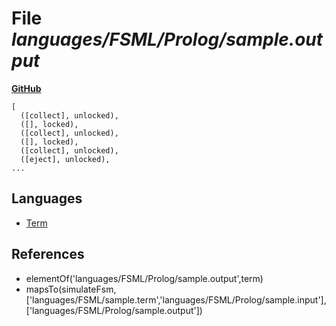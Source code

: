# File _languages/FSML/Prolog/sample.output_
**[GitHub](https://github.com/softlang/yas/blob/master/languages/FSML/Prolog/sample.output)**
```
[
  ([collect], unlocked),
  ([], locked),
  ([collect], unlocked),
  ([], locked),
  ([collect], unlocked),
  ([eject], unlocked),
...
```

## Languages
* [Term](../languages/Term.md)

## References
* elementOf('languages/FSML/Prolog/sample.output',term)
* mapsTo(simulateFsm,['languages/FSML/sample.term','languages/FSML/Prolog/sample.input'],['languages/FSML/Prolog/sample.output'])
